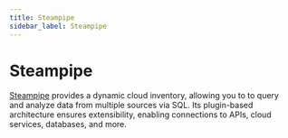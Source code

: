 ```yaml
---
title: Steampipe
sidebar_label: Steampipe
---
```


# Steampipe

[Steampipe](https://steampipe.io/) provides a dynamic cloud inventory, allowing you to to query and analyze data from multiple sources via SQL.  Its plugin-based architecture ensures extensibility, enabling connections to APIs, cloud services, databases, and more.